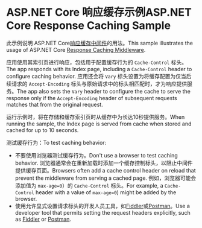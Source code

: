 # <a name="aspnet-core-response-caching-sample"></a><span data-ttu-id="554eb-101">ASP.NET Core 响应缓存示例</span><span class="sxs-lookup"><span data-stu-id="554eb-101">ASP.NET Core Response Caching Sample</span></span>

<span data-ttu-id="554eb-102">此示例说明 ASP.NET Core[响应缓存中间件](https://docs.microsoft.com/aspnet/core/performance/caching/middleware)的用法。</span><span class="sxs-lookup"><span data-stu-id="554eb-102">This sample illustrates the usage of ASP.NET Core [Response Caching Middleware](https://docs.microsoft.com/aspnet/core/performance/caching/middleware).</span></span>

<span data-ttu-id="554eb-103">应用使用其索引页进行响应，包括用于配置缓存行为的 `Cache-Control` 标头。</span><span class="sxs-lookup"><span data-stu-id="554eb-103">The app responds with its Index page, including a `Cache-Control` header to configure caching behavior.</span></span> <span data-ttu-id="554eb-104">应用还会将 `Vary` 标头设置为将缓存配置为仅当后续请求的 `Accept-Encoding` 标头与原始请求中的标头相匹配时，才为响应提供服务。</span><span class="sxs-lookup"><span data-stu-id="554eb-104">The app also sets the `Vary` header to configure the cache to serve the response only if the `Accept-Encoding` header of subsequent requests matches that from the original request.</span></span>

<span data-ttu-id="554eb-105">运行示例时，将在存储和缓存索引页时从缓存中为长达10秒提供服务。</span><span class="sxs-lookup"><span data-stu-id="554eb-105">When running the sample, the Index page is served from cache when stored and cached for up to 10 seconds.</span></span>

<span data-ttu-id="554eb-106">测试缓存行为：</span><span class="sxs-lookup"><span data-stu-id="554eb-106">To test caching behavior:</span></span>

* <span data-ttu-id="554eb-107">不要使用浏览器测试缓存行为。</span><span class="sxs-lookup"><span data-stu-id="554eb-107">Don't use a browser to test caching behavior.</span></span> <span data-ttu-id="554eb-108">浏览器通常会在重新加载时添加一个缓存控制标头，以阻止中间件提供缓存页面。</span><span class="sxs-lookup"><span data-stu-id="554eb-108">Browsers often add a cache control header on reload that prevent the middleware from serving a cached page.</span></span> <span data-ttu-id="554eb-109">例如，浏览器可能会添加值为 `max-age=0`）的 `Cache-Control` 标头。</span><span class="sxs-lookup"><span data-stu-id="554eb-109">For example, a `Cache-Control` header with a value of `max-age=0`) might be added by the browser.</span></span>
* <span data-ttu-id="554eb-110">使用允许显式设置请求标头的开发人员工具，如<a href="https://www.telerik.com/fiddler">Fiddler</a>或<a href="https://www.getpostman.com/">Postman</a>。</span><span class="sxs-lookup"><span data-stu-id="554eb-110">Use a developer tool that permits setting the request headers explicitly, such as <a href="https://www.telerik.com/fiddler">Fiddler</a> or <a href="https://www.getpostman.com/">Postman</a>.</span></span>
